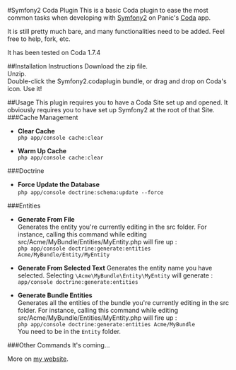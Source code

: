 #Symfony2 Coda Plugin
This is  a basic Coda plugin to ease the most common tasks when developing with [Symfony2](http://www.symfony.com) on Panic's [Coda](http://www.panic.com/coda/) app.

It is still pretty much bare, and many functionalities need to be added. Feel free to help, fork, etc.

It has been tested on Coda 1.7.4

##Installation Instructions
Download the zip file.  
Unzip.  
Double-click the Symfony2.codaplugin bundle, or drag and drop on Coda's icon.
Use it!

##Usage
This plugin requires you to have a Coda Site set up and opened.
It obviously requires you to have set up Symfony2 at the root of that Site.
###Cache Management
* **Clear Cache**  
`php app/console cache:clear`  

* **Warm Up Cache**  
`php app/console cache:clear`

###Doctrine
* **Force Update the Database**  
`php app/console doctrine:schema:update --force`

###Entities
* **Generate From File**  
Generates the entity you're currently editing in the src folder. For instance, calling this command while editing src/Acme/MyBundle/Entities/MyEntity.php will fire up :  
`php app/console doctrine:generate:entities Acme/MyBundle/Entity/MyEntity`  

* **Generate From Selected Text**
Generates the entity name you have selected. Selecting `\Acme\MyBundle\Entity\MyEntity` will generate :  
`app/console doctrine:generate:entities`  

* **Generate Bundle Entities**  
Generates all the entities of the bundle you're currently editing in the src folder. For instance, calling this command while editing src/Acme/MyBundle/Entities/MyEntity.php will fire up :  
`php app/console doctrine:generate:entities Acme/MyBundle`  
You need to be in the `Entity` folder.

###Other Commands
It's coming…

More on [my website](http://cedric.delalande.me/).